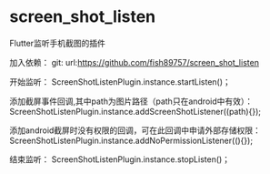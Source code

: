 # screen_shot_listen
Flutter监听手机截图的插件

加入依赖：
git: 
  url:https://github.com/fish89757/screen_shot_listen
  
开始监听：
ScreenShotListenPlugin.instance.startListen()；

添加截屏事件回调,其中path为图片路径（path只在android中有效）：
ScreenShotListenPlugin.instance.addScreenShotListener((path){});

添加android截屏时没有权限的回调，可在此回调中申请外部存储权限：
ScreenShotListenPlugin.instance.addNoPermissionListener((){});

结束监听：
ScreenShotListenPlugin.instance.stopListen()；
